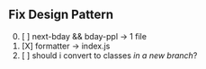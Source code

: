 ## Fix Design Pattern

0) [ ] next-bday && bday-ppl -> 1 file
1) [X] formatter -> index.js
2) [ ] should i convert to classes _in a new branch_?